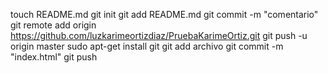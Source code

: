 touch README.md
git init
git add README.md
git commit -m "comentario"
git remote add origin https://github.com/luzkarimeortizdiaz/PruebaKarimeOrtiz.git
git push -u origin master
sudo apt-get install git
git add archivo
git commit -m "index.html"
git push

